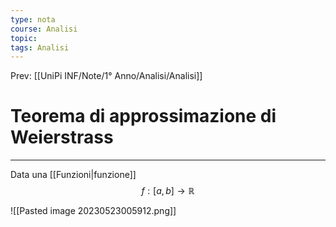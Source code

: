 ```yaml
---
type: nota
course: Analisi
topic: 
tags: Analisi
---
```


Prev: [[UniPi INF/Note/1° Anno/Analisi/Analisi]]

# Teorema di approssimazione di Weierstrass
---
Data una [[Funzioni|funzione]]
$$f:[a,b]\rightarrow \mathbb{R}$$

![[Pasted image 20230523005912.png]]